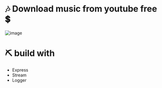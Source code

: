 # 🎶 Download music from youtube free 💲
 
![image](https://user-images.githubusercontent.com/69175890/167321789-dc33cce3-da96-4f00-af83-d1647077e2b6.png)

# ⛏ build with 
- Express 
- Stream 
- Logger

